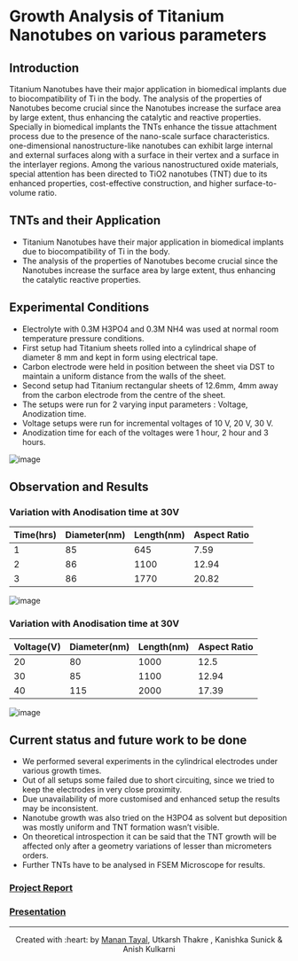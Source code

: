# Growth Analysis of Titanium Nanotubes on various parameters

## Introduction
Titanium Nanotubes have their major application in biomedical implants due to biocompatibility of Ti in the body. The analysis of the properties of Nanotubes become crucial since the Nanotubes increase the surface area by large extent, thus enhancing the catalytic and  reactive properties. Specially in biomedical implants the TNTs enhance the tissue attachment process due to the presence of the nano-scale surface characteristics. one-dimensional nanostructure-like nanotubes can exhibit large internal and external surfaces along with a surface in their vertex and a surface in the interlayer regions. Among the various nanostructured oxide materials, special attention has been directed to TiO2 nanotubes (TNT) due to its enhanced properties, cost-effective construction, and higher surface-to-volume ratio.

## TNTs and their Application
* Titanium Nanotubes have their major application in biomedical implants due to biocompatibility of Ti in the body.
* The analysis of the properties of Nanotubes become crucial since the Nanotubes increase the surface area by large extent, thus enhancing the catalytic reactive properties.  

## Experimental Conditions
- Electrolyte with 0.3M H3PO4 and 0.3M NH4 was used at normal room temperature pressure conditions.
- First setup had Titanium sheets rolled into a cylindrical shape of diameter 8 mm and kept in form using electrical tape.
- Carbon electrode were held in position between the sheet via DST to maintain a uniform distance from the walls of the sheet.
- Second setup had Titanium rectangular sheets of 12.6mm, 4mm away from the carbon electrode from the centre of the sheet.
- The setups were run for 2 varying input parameters : Voltage, Anodization time.
- Voltage setups were run for incremental voltages of 10 V, 20 V, 30 V.
- Anodization time for each of the voltages were 1 hour, 2 hour and 3 hours.

![image](https://user-images.githubusercontent.com/42448031/124784019-27f42480-df63-11eb-8f69-75b28e8d6e16.png)

## Observation and Results

### Variation with Anodisation time at 30V
Time(hrs)  | Diameter(nm) | Length(nm)  | Aspect Ratio
------------- | ------------- | ------------- | -------------
1  | 85  | 645  | 7.59
2  | 86  | 1100  | 12.94
3  | 86  | 1770  | 20.82

![image](https://user-images.githubusercontent.com/42448031/124784218-5a058680-df63-11eb-9abf-69f71fcc4ac8.png)

### Variation with Anodisation time at 30V
Voltage(V)  | Diameter(nm) | Length(nm)  | Aspect Ratio
------------- | ------------- | ------------- | -------------
20  | 80  | 1000  | 12.5
30  | 85  | 1100  | 12.94
40  | 115  | 2000  | 17.39

![image](https://user-images.githubusercontent.com/42448031/124785472-81108800-df64-11eb-9ce5-adc98f6f4b42.png)

## Current status and future work to be done
- We performed several experiments in the cylindrical electrodes under various growth times. 
- Out of all setups some failed due to short circuiting, since we tried to keep the electrodes in very close proximity.
- Due unavailability of more customised and enhanced setup the results may be inconsistent.
- Nanotube growth was also tried on the H3PO4 as solvent but deposition was mostly uniform and TNT formation wasn’t visible.
- On theoretical introspection it can be said that the TNT growth will be affected only after a geometry variations of lesser than micrometers orders.
- Further TNTs have to be analysed in FSEM Microscope for results.

### [Project Report](https://github.com/tayalmanan28/Growth_Analysis_TNT/blob/main/Report.pdf)

### [Presentation](https://github.com/tayalmanan28/Growth_Analysis_TNT/blob/main/Presentation.pptx)

***

<p align='center'>Created with :heart: by  <a href="https://github.com/tayalmanan28">Manan Tayal</a>, <a> Utkarsh Thakre </a>, <a> Kanishka Sunick</a> & <a>Anish Kulkarni</a></p>

